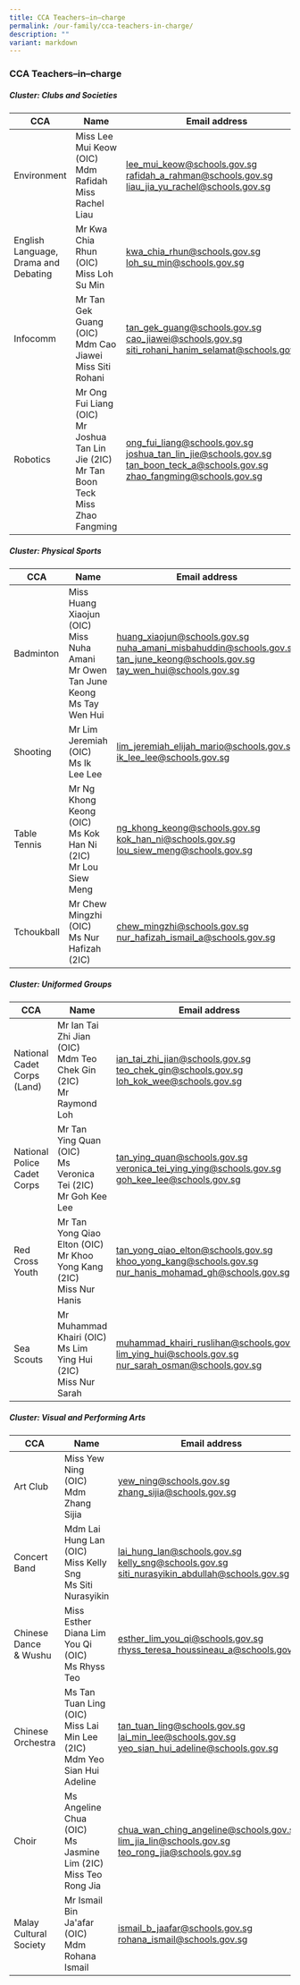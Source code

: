```yaml
---
title: CCA Teachers–in–charge
permalink: /our-family/cca-teachers-in-charge/
description: ""
variant: markdown
---
```

### **CCA Teachers–in–charge**

##### **Cluster: Clubs and Societies**

| CCA | Name | Email address |
|---|---|---|
| Environment | Miss Lee Mui Keow (OIC)<br>Mdm Rafidah<br> Miss Rachel Liau | lee_mui_keow@schools.gov.sg<br>rafidah_a_rahman@schools.gov.sg<br>liau_jia_yu_rachel@schools.gov.sg |
| English Language, Drama and Debating | Mr Kwa Chia Rhun (OIC)<br>Miss Loh Su Min | kwa_chia_rhun@schools.gov.sg<br>loh_su_min@schools.gov.sg |
| Infocomm | Mr Tan Gek Guang (OIC)<br>Mdm Cao Jiawei<br>Miss Siti Rohani | tan_gek_guang@schools.gov.sg<br>cao_jiawei@schools.gov.sg<br>siti_rohani_hanim_selamat@schools.gov.sg|
| Robotics | Mr Ong Fui Liang (OIC)<br>Mr Joshua Tan Lin Jie (2IC)<br>Mr Tan Boon Teck<br>Miss Zhao Fangming | ong_fui_liang@schools.gov.sg<br>joshua_tan_lin_jie@schools.gov.sg<br>tan_boon_teck_a@schools.gov.sg<br>zhao_fangming@schools.gov.sg |

##### **Cluster: Physical Sports**

| CCA | Name | Email address |
|---|---|---|
| Badminton | Miss Huang Xiaojun (OIC)<br>Miss Nuha Amani<br>Mr Owen Tan June Keong <br> Ms Tay Wen Hui| huang_xiaojun@schools.gov.sg<br>nuha_amani_misbahuddin@schools.gov.sg<br>tan_june_keong@schools.gov.sg<br> tay_wen_hui@schools.gov.sg|
| Shooting | Mr Lim Jeremiah (OIC) <br>Ms Ik Lee Lee | lim_jeremiah_elijah_mario@schools.gov.sg<br>ik_lee_lee@schools.gov.sg |
| Table Tennis | Mr Ng Khong Keong (OIC)<br>Ms Kok Han Ni (2IC)<br>Mr Lou Siew Meng | ng_khong_keong@schools.gov.sg<br>kok_han_ni@schools.gov.sg<br> lou_siew_meng@schools.gov.sg |
| Tchoukball | Mr Chew Mingzhi (OIC)<br>Ms Nur Hafizah (2IC) | chew_mingzhi@schools.gov.sg<br> nur_hafizah_ismail_a@schools.gov.sg |

##### **Cluster: Uniformed Groups**

| CCA | Name | Email address |
|---|---|---|
| National Cadet Corps (Land) | Mr Ian Tai Zhi Jian (OIC)<br>Mdm Teo Chek Gin (2IC)<br>Mr Raymond Loh | ian_tai_zhi_jian@schools.gov.sg<br>teo_chek_gin@schools.gov.sg<br>loh_kok_wee@schools.gov.sg |
| National Police Cadet Corps | Mr Tan Ying Quan (OIC)<br>Ms Veronica Tei (2IC)<br>Mr Goh Kee Lee | tan_ying_quan@schools.gov.sg<br>veronica_tei_ying_ying@schools.gov.sg<br>goh_kee_lee@schools.gov.sg |
| Red Cross Youth | Mr Tan Yong Qiao Elton (OIC)<br>Mr Khoo Yong Kang (2IC) <br> Miss Nur Hanis | tan_yong_qiao_elton@schools.gov.sg<br>khoo_yong_kang@schools.gov.sg<br>nur_hanis_mohamad_gh@schools.gov.sg |
| Sea Scouts | Mr Muhammad Khairi (OIC)<br>Ms Lim Ying Hui (2IC) <br>Miss Nur Sarah| muhammad_khairi_ruslihan@schools.gov.sg<br>lim_ying_hui@schools.gov.sg<br>nur_sarah_osman@schools.gov.sg|

##### **Cluster: Visual and Performing Arts**

| CCA | Name | Email address |
|---|---|---|
| Art Club | Miss Yew Ning (OIC)<br>Mdm Zhang Sijia | yew_ning@schools.gov.sg<br>zhang_sijia@schools.gov.sg |
| Concert Band | Mdm Lai Hung Lan (OIC)<br>Miss Kelly Sng<br>Ms Siti Nurasyikin | lai_hung_lan@schools.gov.sg<br>kelly_sng@schools.gov.sg<br>siti_nurasyikin_abdullah@schools.gov.sg |
| Chinese Dance<br>&amp; Wushu | Miss Esther Diana Lim You Qi (OIC)<br>Ms Rhyss Teo| esther_lim_you_qi@schools.gov.sg<br> rhyss_teresa_houssineau_a@schools.gov.sg |
| Chinese Orchestra | Ms Tan Tuan Ling (OIC)<br>Miss Lai Min Lee (2IC)<br>Mdm Yeo Sian Hui Adeline| tan_tuan_ling@schools.gov.sg<br>lai_min_lee@schools.gov.sg<br>yeo_sian_hui_adeline@schools.gov.sg |
| Choir | Ms Angeline Chua (OIC)<br>Ms Jasmine Lim (2IC) <br> Miss Teo Rong Jia | chua_wan_ching_angeline@schools.gov.sg<br>lim_jia_lin@schools.gov.sg <br> teo_rong_jia@schools.gov.sg |
| Malay Cultural Society | Mr Ismail Bin Ja'afar (OIC)<br>Mdm Rohana Ismail | ismail_b_jaafar@schools.gov.sg<br>rohana_ismail@schools.gov.sg |